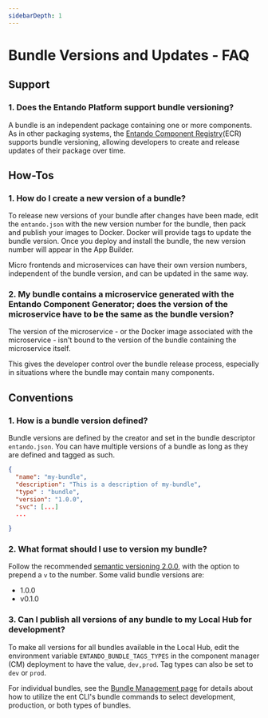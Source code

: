```yaml
---
sidebarDepth: 1
---
```


# Bundle Versions and Updates - FAQ

## Support

### 1. Does the Entando Platform support bundle versioning?
A bundle is an independent package containing one or more components. 
As in other packaging systems, the [Entando Component Registry](../compose/local-hub-overview.md)(ECR) supports bundle versioning, allowing developers to create and release updates of their package over time.

## How-Tos
### 1. How do I create a new version of a bundle?
To release new versions of your bundle after changes have been made, edit the `entando.json` with the new version number for the bundle, then pack and publish your images to Docker. Docker will provide tags to update the bundle version. Once you deploy and install the bundle, the new version number will appear in the App Builder. 

Micro frontends and microservices can have their own version numbers, independent of the bundle version, and can be updated in the same way.

### 2. My bundle contains a microservice generated with the Entando Component Generator; does the version of the microservice have to be the same as the bundle version?

The version of the microservice - or the Docker image associated with the microservice - isn't bound to the version of the bundle containing the microservice itself. 

This gives the developer control over the bundle release process, especially in situations where the bundle may contain many components.


## Conventions 
 
### 1. How is a bundle version defined?

Bundle versions are defined by the creator and set in the bundle descriptor `entando.json`. You can have multiple versions of a bundle as long as they are defined and tagged as such.
 
```json
{
  "name": "my-bundle",
  "description": "This is a description of my-bundle",
  "type" : "bundle",
  "version": "1.0.0",
  "svc": [...]
  ...

}
```
### 2. What format should I use to version my bundle?

Follow the recommended [semantic versioning 2.0.0](https://semver.org/#semantic-versioning-200), with the option to prepend a `v` to the number. Some valid bundle versions are:

- 1.0.0
- v0.1.0

### 3. Can I publish all versions of any bundle to my Local Hub for development?

To make all versions for all bundles available in the Local Hub, edit the environment variable `ENTANDO_BUNDLE_TAGS_TYPES` in the component manager (CM) deployment to have the value, `dev,prod`. Tag types can also be set to `dev` or `prod`.

For individual bundles, see the [Bundle Management page](../getting-started/ent-bundle.md#generate-cr) for details about how to utilize the ent CLI's bundle commands to select development, production, or both types of bundles.








